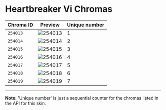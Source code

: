 # Heartbreaker Vi Chromas

| Chroma ID | Preview | Unique number |
|---|---|---|
| `254013` | ![254013](https://raw.communitydragon.org/latest/plugins/rcp-be-lol-game-data/global/default/v1/champion-chroma-images/254/254013.png) | 1 |
| `254014` | ![254014](https://raw.communitydragon.org/latest/plugins/rcp-be-lol-game-data/global/default/v1/champion-chroma-images/254/254014.png) | 2 |
| `254015` | ![254015](https://raw.communitydragon.org/latest/plugins/rcp-be-lol-game-data/global/default/v1/champion-chroma-images/254/254015.png) | 3 |
| `254016` | ![254016](https://raw.communitydragon.org/latest/plugins/rcp-be-lol-game-data/global/default/v1/champion-chroma-images/254/254016.png) | 4 |
| `254017` | ![254017](https://raw.communitydragon.org/latest/plugins/rcp-be-lol-game-data/global/default/v1/champion-chroma-images/254/254017.png) | 5 |
| `254018` | ![254018](https://raw.communitydragon.org/latest/plugins/rcp-be-lol-game-data/global/default/v1/champion-chroma-images/254/254018.png) | 6 |
| `254019` | ![254019](https://raw.communitydragon.org/latest/plugins/rcp-be-lol-game-data/global/default/v1/champion-chroma-images/254/254019.png) | 7 |

---

**Note:** 'Unique number' is just a sequential counter for the chromas listed in the API for this skin.